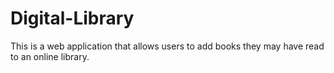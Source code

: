 # Digital-Library
This is a web application that allows users to add books they may have read to an online library. 

